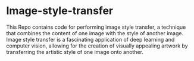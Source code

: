 # Image-style-transfer
This Repo contains code for performing image style transfer, a technique that combines the content of one image with the style of another image. Image style transfer is a fascinating application of deep learning and computer vision, allowing for the creation of visually appealing artwork by transferring the artistic style of one image onto another.
